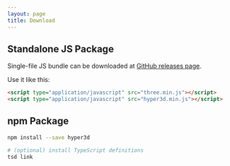 ```yaml
---
layout: page
title: Download
---
```


Standalone JS Package
---------------------

Single-file JS bundle can be downloaded at [GitHub releases page](https://github.com/Hyper3D/hyper3d/releases).

Use it like this:

```html
<script type="application/javascript" src="three.min.js"></script>
<script type="application/javascript" src="hyper3d.min.js"></script>
```

npm Package
-----------

```bash
npm install --save hyper3d

# (optional) install TypeScript definitions
tsd link
```
